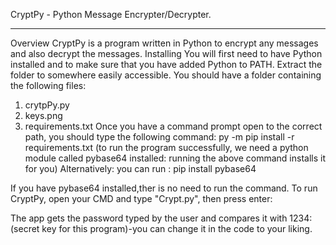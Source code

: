 CryptPy - Python Message Encrypter/Decrypter.
________________________________________
Overview
CryptPy is a program written in Python to encrypt any messages and also decrypt the messages.
Installing
You will first need to have Python installed and to make sure that you have added Python to PATH.
Extract the folder to somewhere easily accessible.
You should have a folder containing the following files:
1.	crytpPy.py
2.	keys.png
3.	requirements.txt
Once you have a command prompt open to the correct path, you should type the following command:
     py -m pip install -r requirements.txt
(to run the program successfully, we need a python module called pybase64 installed: running the above command installs it for you)
Alternatively:
you can run : pip install pybase64

If you have pybase64 installed,ther is no need to run the command.
To run CryptPy, open your CMD and type "Crypt.py", then press enter:


The app gets the password typed by the user and compares it with 1234: (secret key for this program)-you can change it in the code to your liking.
